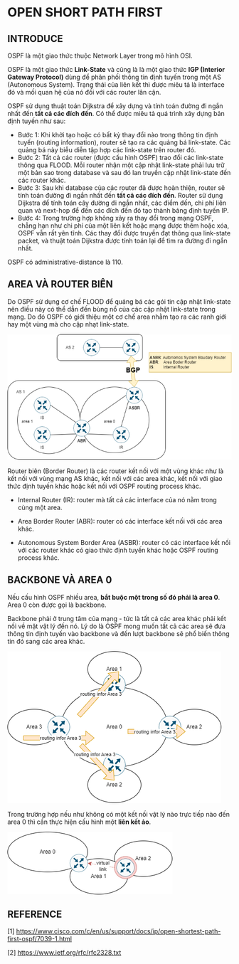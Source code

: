 # OPEN SHORT PATH FIRST

## INTRODUCE

OSPF là một giao thức thuộc Network Layer trong mô hình OSI.

OSPF là một giao thức **Link-State** và cũng là là một giao thức **IGP (Interior Gateway Protocol)** dùng để phân phối thông tin định tuyến trong một AS (Autonomous System). Trạng thái của liên kết thì được miêu tả là interface đó và mối quan hệ của nó đối với các router lân cận.

OSPF sử dụng thuật toán Dijkstra để xây dựng và tính toán đường đi ngắn nhất đến **tất cả các đích đến**. Có thể được miêu tả quá trình xây dựng bản định tuyến như sau:

- Bước 1: Khi khởi tạo hoặc có bất kỳ thay đổi nào trong thông tin định tuyến (routing information), router sẽ tạo ra các quảng bá link-state. Các quảng bá này biễu diễn tập hợp các link-state trên router đó.
- Bước 2: Tất cả các router (được cấu hình OSPF) trao đổi các link-state thông qua FLOOD. Mỗi router nhận một cập nhật link-state phải lưu trữ một bản sao trong database và sau đó lan truyền cập nhật link-state đến các router khác.
- Bước 3: Sau khi database của các router đã được hoàn thiện, router sẽ tính toán đường đi ngắn nhất đến **tất cả các đích đến**. Router sử dụng Dijkstra để tính toán cây đường đi ngắn nhất, các điểm đến, chi phí liên quan và next-hop để đến các đích đến đó tạo thành bảng định tuyến IP.
- Bước 4: Trong trường hợp không xảy ra thay đổi trong mạng OSPF, chẳng hạn như chi phí của một liên kết hoặc mạng được thêm hoặc xóa, OSPF vẫn rất yên tĩnh. Các thay đổi được truyền đạt thông qua link-state packet, và thuật toán Dijkstra được tính toán lại để tìm ra đường đi ngắn nhất.

OSPF có administrative-distance là 110.

## AREA VÀ ROUTER BIÊN

Do OSPF sử dụng cơ chế FLOOD để quảng bá các gói tin cập nhật link-state nên điều này có thể dẫn đến bùng nổ của các cập nhật link-state trong mạng. Do đó OSPF có giới thiệu một cơ chế area nhằm tạo ra các ranh giới hay một vùng mà cho cập nhạt link-state.

![area](./img/area.png)

Router biên (Border Router) là các router kết nối với một vùng khác như là kết nối với vùng mạng AS khác, kết nối với các area khác, kết nối với giao thức định tuyến khác hoặc kết nối với OSPF routing process khác.

- Internal Router (IR): router mà tất cả các interface của nó nằm trong cùng một area.

- Area Border Router (ABR): router có các interface kết nối với các area khác.

- Autonomous System Border Area (ASBR): router có các interface kết nối với các router khác có giao thức định tuyến khác hoặc OSPF routing process khác.

## BACKBONE VÀ AREA 0

Nếu cấu hình OSPF nhiều area, **bắt buộc một trong số đó phải là area 0**. Area 0 còn được gọi là backbone.

Backbone phải ở trung tâm của mạng - tức là tất cả các area khác phải kết nối về mặt vật lý đến nó. Lý do là OSPF mong muốn tất cả các area sẽ đưa thông tin định tuyến vào backbone và đến lượt backbone sẽ phổ biến thông tin đó sang các area khác.

![ospf multi area](./img/ospf_multiarea.png)

Trong trường hợp nếu như không có một kết nối vật lý nào trực tiếp nào đến area 0 thì cần thực hiện cấu hình một **liên kết ảo**.

![virtual link ospf](./img/virtual_link_ospf.png)



## REFERENCE

[1] <https://www.cisco.com/c/en/us/support/docs/ip/open-shortest-path-first-ospf/7039-1.html>

[2] <https://www.ietf.org/rfc/rfc2328.txt>
